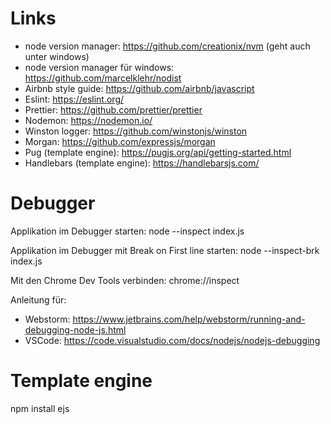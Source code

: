 # Links

- node version manager: https://github.com/creationix/nvm (geht auch unter windows)
- node version manager für windows: https://github.com/marcelklehr/nodist
- Airbnb style guide: https://github.com/airbnb/javascript
- Eslint: https://eslint.org/
- Prettier: https://github.com/prettier/prettier
- Nodemon: https://nodemon.io/
- Winston logger: https://github.com/winstonjs/winston
- Morgan: https://github.com/expressjs/morgan
- Pug (template engine): https://pugjs.org/api/getting-started.html
- Handlebars (template engine): https://handlebarsjs.com/

# Debugger

Applikation im Debugger starten: node --inspect index.js

Applikation im Debugger mit Break on First line starten: node --inspect-brk index.js

Mit den Chrome Dev Tools verbinden: chrome://inspect

Anleitung für:

- Webstorm: https://www.jetbrains.com/help/webstorm/running-and-debugging-node-js.html
- VSCode: https://code.visualstudio.com/docs/nodejs/nodejs-debugging

# Template engine

npm install ejs
